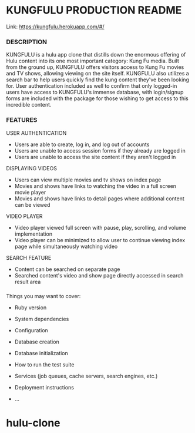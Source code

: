 # KUNGFULU PRODUCTION README

Link: https://kungfulu.herokuapp.com/#/

### DESCRIPTION
KUNGFULU is a hulu app clone that distills down the enormous offering of Hulu content into its one most important category: Kung Fu media. Built from the ground up, KUNGFULU offers visitors access to Kung Fu movies and TV shows, allowing viewing on the site itself. KUNGFULU also utilizes a search bar to help users quickly find the kung content they've been looking for. User authentication included as well to confirm that only logged-in users have access to KUNGFULU's immense database, with login/signup forms are included with the package for those wishing to get access to this incredible content.

### FEATURES

USER AUTHENTICATION
* Users are able to create, log in, and log out of accounts
* Users are unable to access session forms if they already are logged in
* Users are unable to access the site content if they aren't logged in

DISPLAYING VIDEOS
* Users can view multiple movies and tv shows on index page
* Movies and shows have links to watching the video in a full screen movie player
* Movies and shows have links to detail pages where additional content can be viewed

VIDEO PLAYER
* Video player viewed full screen with pause, play, scrolling, and volume implementation
* Video player can be minimized to allow user to continue viewing index page while simultaneously watching video

SEARCH FEATURE
* Content can be searched on separate page
* Searched content's video and show page directly accessed in search result area

###
Things you may want to cover:







* Ruby version

* System dependencies

* Configuration

* Database creation

* Database initialization

* How to run the test suite

* Services (job queues, cache servers, search engines, etc.)

* Deployment instructions

* ...
# hulu-clone
